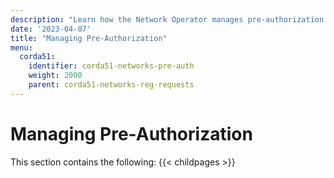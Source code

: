 ```yaml
---
description: "Learn how the Network Operator manages pre-authorization tokens and rules and how a registering member includes this pre-auth token in their registration request."
date: '2023-04-07'
title: "Managing Pre-Authorization"
menu:
  corda51:
    identifier: corda51-networks-pre-auth
    weight: 2000
    parent: corda51-networks-reg-requests
---
```


# Managing Pre-Authorization

This section contains the following:
{{< childpages >}}
